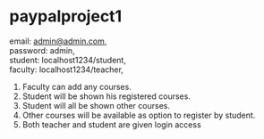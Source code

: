 # paypalproject1
email: admin@admin.com,   
password: admin,   
student: localhost1234/student,    
faculty: localhost1234/teacher,
1) Faculty can add any courses.
2) Student will be shown his registered courses.
3) Student will all be shown other courses.
4) Other courses will be available as option to register by student.
5) Both teacher and student are given login access
